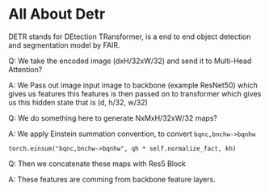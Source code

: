 # All About Detr

DETR stands for DEtection TRansformer, is a end to end object detection and segmentation model by FAIR.

Q: We take the encoded image (dxH/32xW/32) and send it to Multi-Head Attention?

A: We Pass out image input image to backbone (example ResNet50) which gives us features this features is then passed on to transformer which gives us this hidden state that is (d, h/32, w/32)

Q: We do something here to generate NxMxH/32xW/32 maps?

A: We apply Einstein summation convention, to convert `bqnc,bnchw->bqnhw`
    
    torch.einsum("bqnc,bnchw->bqnhw", qh * self.normalize_fact, kh)

Q: Then we concatenate these maps with Res5 Block

A: These features are comming from backbone feature layers.
